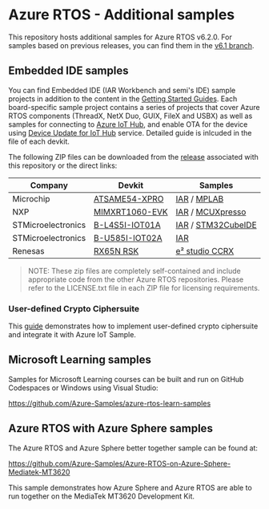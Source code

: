 # Azure RTOS - Additional samples

This repository hosts additional samples for Azure RTOS v6.2.0. For samples based on previous releases, you can find them in the [v6.1 branch](https://github.com/azure-rtos/samples/tree/v6.1).

## Embedded IDE samples

You can find Embedded IDE (IAR Workbench and semi's IDE) sample projects in addition to the content in the [Getting Started Guides](https://github.com/azure-rtos/getting-started). Each board-specific sample project contains a series of projects that cover Azure RTOS components (ThreadX, NetX Duo, GUIX, FileX and USBX) as well as samples for connecting to [Azure IoT Hub](https://learn.microsoft.com/azure/iot-hub/), and enable OTA for the device using [Device Update for IoT Hub](https://learn.microsoft.com/azure/iot-hub-device-update/) service. Detailed guide is inlcuded in the file of each devkit.

The following ZIP files can be downloaded from the [release](https://github.com/azure-rtos/samples/releases) associated with this repository or the direct links:

|Company|Devkit|Samples|
|-|-|-|
| Microchip          | [ATSAME54-XPRO](https://www.microchip.com/en-us/development-tool/atsame54-xpro)               | [IAR](https://github.com/azure-rtos/samples/releases/download/v6.2_rel/Azure_RTOS_6.2_ATSAME54-XPRO_IAR_Samples_2021_11_30.zip) / [MPLAB](https://github.com/azure-rtos/samples/releases/download/v6.2_rel/Azure_RTOS_6.2_ATSAME54-XPRO_MPLab_Samples_2022_11_30.zip)                                                                                                                                                                                                                     |
| NXP                | [MIMXRT1060-EVK](https://www.nxp.com/design/development-boards/i-mx-evaluation-and-development-boards/i-mx-rt1060-evaluation-kit:MIMXRT1060-EVKB)              | [IAR](https://github.com/azure-rtos/samples/releases/download/v6.2_rel/Azure_RTOS_6.2_MIMXRT1060_IAR_Samples_2022_11_30.zip) / [MCUXpresso](https://github.com/azure-rtos/samples/releases/download/v6.2_rel/Azure_RTOS_6.2_MIMXRT1060_MCUXpresso_Samples_2022_11_30.zip)                                                                                                                                                                                                                 |                                                                                                                                                                                               |
| STMicroelectronics | [B-L4S5I-IOT01A](https://www.st.com/en/evaluation-tools/b-l4s5i-iot01a.html)              | [IAR](https://github.com/azure-rtos/samples/releases/download/v6.2_rel/Azure_RTOS_6.2_STM32L4+-DISCO_IAR_Samples_2022_11_30.zip) / [STM32CubeIDE](https://github.com/azure-rtos/samples/releases/download/v6.2_rel/Azure_RTOS_6.2_STM32L4+-DISCO_STM32CubeIDE_Samples_2022_11_30.zip)                                                                                                                                                                                                     |
| STMicroelectronics | [B-U585I-IOT02A](https://www.st.com/en/evaluation-tools/b-u585i-iot02a.html)              | [IAR](https://github.com/azure-rtos/samples/releases/download/v6.2_rel/Azure_RTOS_6.2_B-U585I-IOT02A_IAR_Samples_2022_12_10.zip)                                                                                                                                                                                                     |
| Renesas | [RX65N RSK](https://www.renesas.com/us/en/products/microcontrollers-microprocessors/rx-32-bit-performance-efficiency-mcus/rx65n-2mb-starter-kit-plus-renesas-starter-kit-rx65n-2mb)              | [e² studio CCRX](https://github.com/azure-rtos/samples/releases/download/v6.2_rel/Azure_RTOS_6.2_Renesas_RX65N_RSK_2MB_e2studio_CCRX_Sample_2022_11_30.zip)                                                                                                                                                                                                |

> NOTE: These zip files are completely self-contained and include appropriate code from the other Azure RTOS repositories. Please refer to the LICENSE.txt file in each ZIP file for licensing requirements.

### User-defined Crypto Ciphersuite

This [guide](./user-defined-ciphersuite.md) demonstrates how to implement user-defined crypto ciphersuite and integrate it with Azure IoT Sample.

## Microsoft Learning samples

Samples for Microsoft Learning courses can be built and run on GitHub Codespaces or Windows using Visual Studio:

https://github.com/Azure-Samples/azure-rtos-learn-samples

## Azure RTOS with Azure Sphere samples

The Azure RTOS and Azure Sphere better together sample can be found at:

https://github.com/Azure-Samples/Azure-RTOS-on-Azure-Sphere-Mediatek-MT3620

This sample demonstrates how Azure Sphere and Azure RTOS are able to run together on the MediaTek MT3620 Development Kit.




